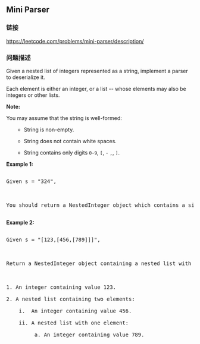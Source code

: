 ## Mini Parser  
### 链接  
https://leetcode.com/problems/mini-parser/description/  
### 问题描述
Given a nested list of integers represented as a string, implement a parser to deserialize it.

Each element is either an integer, or a list -- whose elements may also be integers or other lists.

**Note:**
You may assume that the string is well-formed:
<ul>
- String is non-empty.
- String does not contain white spaces.
- String contains only digits `0-9`, `[`, `-` `,`, `]`.
</ul>


**Example 1:**
<pre>
Given s = "324",

You should return a NestedInteger object which contains a single integer 324.
</pre>


**Example 2:**
<pre>
Given s = "[123,[456,[789]]]",

Return a NestedInteger object containing a nested list with 2 elements:

1. An integer containing value 123.
2. A nested list containing two elements:
    i.  An integer containing value 456.
    ii. A nested list with one element:
         a. An integer containing value 789.
</pre>

